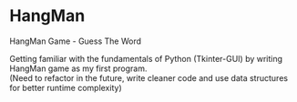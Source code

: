 # HangMan 
HangMan Game - Guess The Word

Getting familiar with the fundamentals of Python (Tkinter-GUI) by writing HangMan game as my first program.
<br>(Need to refactor in the future, write cleaner code and use data structures for better runtime complexity)
